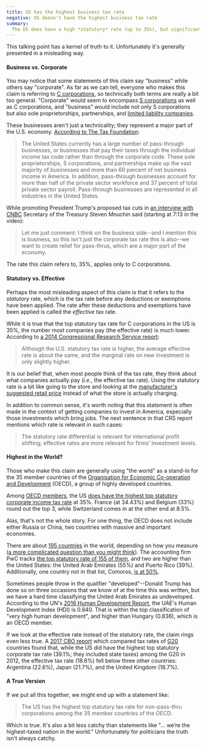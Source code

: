 ```yaml
---
title: US has the highest business tax rate
negative: US doesn't have the highest business tax rate
summary:
  The US does have a high *statutory* rate (up to 35%), but significant deductions and exemptions mean companies actually end up paying a much lower rate; the *effective* tax rate is about average. Furthermore, while the statutory rate is the highest among large, advanced nations, it is not the highest in the world; that distinction goes to the United Arab Emirates with rates up to 55%.
---
```


This talking point has a kernel of truth to it. Unfortunately it's generally presented in a misleading way.

#### Business vs. Corporate

You may notice that some statements of this claim say "business" while others say "corporate". As far as we can tell, everyone who makes this claim is referring to [C corporations](https://en.wikipedia.org/wiki/C_corporation), so technically both terms are really a bit too general. "Corporate" would seem to encompass [S corporations](https://en.wikipedia.org/wiki/S_corporation) as well as C corporations, and "business" would include not only S corporations but also sole proprietorships, partnerships, and [limited liability companies](https://en.wikipedia.org/wiki/Limited_liability_company).

These businesses aren't just a technicality; they represent a major part of the U.S. economy. [According to The Tax Foundation](https://taxfoundation.org/overview-pass-through-businesses-united-states/):

> The United States currently has a large number of pass-through businesses, or businesses that pay their taxes through the individual income tax code rather than through the corporate code. These sole proprietorships, S corporations, and partnerships make up the vast majority of businesses and more than 60 percent of net business income in America. In addition, pass-through businesses account for more than half of the private sector workforce and 37 percent of total private sector payroll. Pass-through businesses are represented in all industries in the United States.

While promoting President Trump's proposed tax cuts in [an interview with CNBC](http://deliveringalpha.com/video/2017/09/12/watch-cnbcs-full-interview-with-treasury-secretary-steven-mnuchin-from-delivering-alpha.html) Secretary of the Treasury Steven Mnuchin said (starting at 7:13 in the video):

> Let me just comment: I think on the business side--and I mention this is business, so this isn't just the corporate tax rate this is also--we want to create relief for pass-thrus, which are a major part of the economy.

The rate this claim refers to, 35%, applies only to C corporations.

#### Statutory vs. Effective

Perhaps the most misleading aspect of this claim is that it refers to the *statutory* rate, which is the tax rate before any deductions or exemptions have been applied. The rate after these deductions and exemptions have been applied is called the *effective* tax rate.

While it is true that the top statutory tax rate for C corporations in the US is 35%, the number most companies pay (the effective rate) is much lower. According to [a 2014 Congressional Research Service report](https://fas.org/sgp/crs/misc/R41743.pdf):

> Although the U.S. statutory tax rate is higher, the average effective rate is about the same, and the marginal rate on new investment is only slightly higher.

It is our belief that, when most people think of the tax rate, they think about what companies actually pay (*i.e.*, the effective tax rate). Using the statutory rate is a bit like going to the store and looking at the [manufacturer's suggested retail price](https://en.wikipedia.org/wiki/List_price) instead of what the store is actually charging.

In addition to common sense, it's worth noting that this statement is often made in the context of getting companies to invest in America, especially those investments which bring jobs. The next sentence in that CRS report mentions which rate is relevant in such cases:

> The statutory rate differential is relevant for international profit shifting; effective rates are more relevant for firms’ investment levels.

#### Highest in the World?

Those who make this claim are generally using "the world" as a stand-in for the 35 member countries of the [Organisation for Economic Co-operation and Development](http://www.oecd.org/about/) (OECD), a group of highly developed countries.

Among [OECD members](http://www.oecd.org/about/membersandpartners/), the US [does have the highest top statutory corporate income tax rate](http://stats.oecd.org/index.aspx?DataSetCode=TABLE_II1) at 35%. France (at 34.43%) and Belgium (33%) round out the top 3, while Switzerland comes in at the other end at 8.5%.

Alas, that's not the whole story. For one thing, the OECD does not include either Russia or China, two countries with massive and important economies.

There are about [195 countries](https://www.state.gov/s/inr/rls/4250.htm) in the world, depending on how you measure ([a more complicated question than you might think](https://www.youtube.com/watch?v=4vsPB_lbo94)). The accounting firm PwC tracks [the top statutory rate of 155 of them](http://taxsummaries.pwc.com/uk/taxsummaries/wwts.nsf/ID/Corporate-income-tax-(CIT)-rates), and two are higher than the United States: the United Arab Emirates (55%) and Puerto Rico (39%). Additionally, one country not in that list, Comoros, [is at 50%](https://www.pwc.co.za/en/assets/pdf/tax-summaries/comoros_2014.pdf).

Sometimes people throw in the qualifier "developed"--Donald Trump has done so on three occasions that we know of at the time this was written, but we have a hard time classifying the United Arab Emirates as undeveloped. According to the UN's [2016 Human Development Report](http://hdr.undp.org/sites/default/files/2016_human_development_report.pdf), the UAE's Human Development Index (HDI) is 0.840. That is within the top classification of "very high human development", and higher than Hungary (0.836), which is an OECD member.

If we look at the effective rate instead of the statutory rate, the claim rings even less true. A [2017 CBO report](https://www.cbo.gov/system/files/115th-congress-2017-2018/reports/52419-internationaltaxratecomp.pdf) which compared tax rates of [G20](https://en.wikipedia.org/wiki/G20) countries found that, while the US did have the highest top statutory corporate tax rate (39.1%; they included state taxes) among the G20 in 2012, the effective tax rate (18.6%) fell below three other countries: Argentina (22.6%), Japan (21.7%), and the United Kingdom (18.7%).

#### A True Version

If we put all this together, we might end up with a statement like:

> The US has the highest top statutory tax rate for non-pass-thru corporations among the 35 member countries of the OECD.

Which is true. It's also a bit less catchy than statements like "… we’re the highest-taxed nation in the world." Unfortunately for politicians the truth isn't always catchy.
